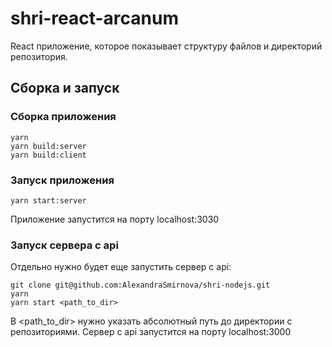 # shri-react-arcanum

React приложение, которое показывает структуру файлов и директорий репозитория.


## Сборка и запуск

### Сборка приложения
```
yarn
yarn build:server
yarn build:client
```

### Запуск приложения
``` 
yarn start:server
```
Приложение запустится на порту localhost:3030

### Запуск сервера с api
Отдельно нужно будет еще запустить сервер с api:
```
git clone git@github.com:AlexandraSmirnova/shri-nodejs.git
yarn
yarn start <path_to_dir>
```
В <path_to_dir> нужно указать абсолютный путь до директории с репозиториями.
Сервер с api запустится на порту localhost:3000



